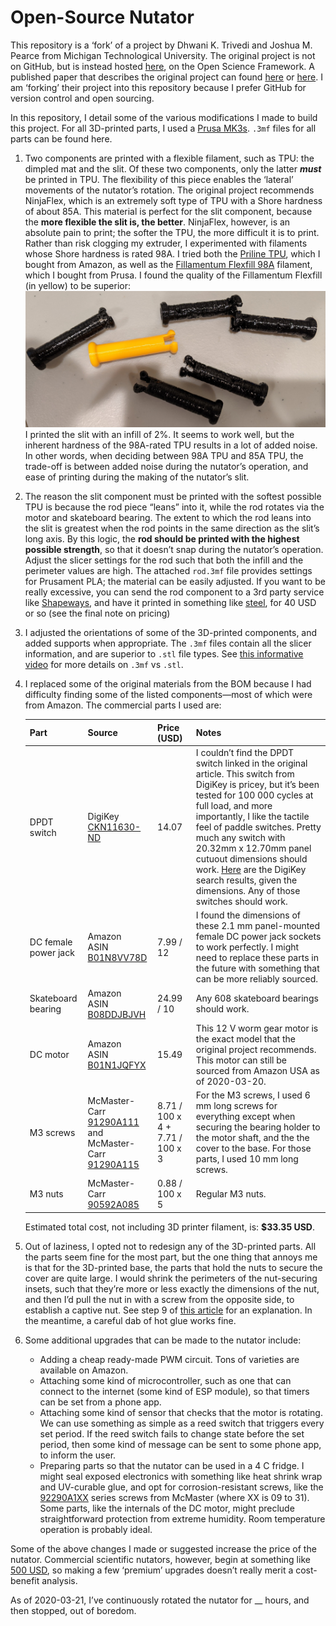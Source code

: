 # Open-Source Nutator

This repository is a ‘fork’ of a project by Dhwani K. Trivedi and Joshua M. Pearce from Michigan Technological University. The original project is not on GitHub, but is instead hosted [here](https://osf.io/bqysc/), on the Open Science Framework. A published paper that describes the original project can found [here](https://www.academia.edu/34589801/Open_Source_3_D_Printed_Nutating_Mixer) or [here](docs/trivedi_pearce_2017.pdf). I am ‘forking’ their project into this repository because I prefer GitHub for version control and open sourcing. 

In this repository, I detail some of the various modifications I made to build this project. For all 3D-printed parts, I used a [Prusa MK3s](https://shop.prusa3d.com/en/3d-printers/180-original-prusa-i3-mk3s-kit.html?gclid=Cj0KCQjwutaCBhDfARIsAJHWnHvx8k-mshW_x2fmi0MGLbitysPgBX_iFMeMSdHa64Brgxne7ESQhUUaAvccEALw_wcB). `.3mf` files for all parts can be found here. 

1. Two components are printed with a flexible filament, such as TPU: the dimpled mat and the slit. Of these two components, only the latter ***must*** be printed in TPU. The flexibility of this piece enables the ‘lateral’ movements of the nutator’s rotation. 
   The original project recommends NinjaFlex, which is an extremely soft type of TPU with a Shore hardness of about 85A. This material is perfect for the slit component, because the **more flexible the slit is, the better**. NinjaFlex, however, is an absolute pain to print; the softer the TPU, the more difficult it is to print. Rather than risk clogging my extruder, I experimented with filaments whose Shore hardness is rated 98A. I tried both the [Priline TPU](https://www.amazon.com/PRILINE-TPU-1KG-Filament-Dimensional-Accuracy/dp/B074DV9JMX/ref=sr_1_3?dchild=1&keywords=priline+tpu&qid=1616291710&sr=8-3), which I bought from Amazon, as well as the [Fillamentum Flexfill 98A](https://shop.prusa3d.com/en/filament/88-flexfill-98a-signal-yellow-filament-500g.html) filament, which I bought from Prusa. I found the quality of the Fillamentum Flexfill (in yellow) to be superior:
   ![tpus](docs/tpu_comparison.jpg)
   I printed the slit with an infill of 2%. It seems to work well, but the inherent hardness of the 98A-rated TPU results in a lot of added noise. In other words, when deciding between 98A TPU and 85A TPU, the trade-off is between added noise during the nutator’s operation, and ease of printing during the making of the nutator’s slit. 

2. The reason the slit component must be printed with the softest possible TPU is because the rod piece “leans” into it, while the rod rotates via the motor and skateboard bearing. The extent to which the rod leans into the slit is greatest when the rod points in the same direction as the slit’s long axis. By this logic, the **rod should be printed with the highest possible strength**, so that it doesn’t snap during the nutator’s operation. Adjust the slicer settings for the rod such that both the infill and the perimeter values are high. The attached `rod.3mf` file provides settings for Prusament PLA; the material can be easily adjusted. If you want to be really excessive, you can send the rod component to a 3rd party service like [Shapeways](https://www.shapeways.com/), and have it printed in something like [steel](https://www.shapeways.com/materials/steel/), for 40 USD or so (see the final note on pricing)

3. I adjusted the orientations of some of the 3D-printed components, and added supports when appropriate. The `.3mf` files contain all the slicer information, and are superior to `.stl` file types. See [this informative video](https://www.youtube.com/watch?v=BABdR9d8Cp4&ab_channel=Prusa3DbyJosefPrusa) for more details on `.3mf` vs `.stl`. 

4. I replaced some of the original materials from the BOM because I had difficulty finding some of the listed components—most of which were from Amazon. The commercial parts I used are:

   | Part                 | Source                                                       | Price (USD)                     | Notes                                                        |
   | -------------------- | ------------------------------------------------------------ | ------------------------------- | ------------------------------------------------------------ |
   | DPDT switch          | DigiKey [CKN11630-ND](https://www.digikey.com/en/products/detail/c-k/7201J26ZBE22/3729342?s=N4IgTCBcDaIMYGsB2BGFA2AzABgLRIBMQBdAXyA) | 14.07                           | I couldn’t find the DPDT switch linked in the original article. This switch from DigiKey is pricey, but it’s been tested for 100 000 cycles at full load, and more importantly, I like the tactile feel of paddle switches. Pretty much any switch with 20.32mm x 12.70mm panel cutuout dimensions should work. [Here](https://www.digikey.com/en/products/filter/rocker-switches/195?s=N4IgjCBcoOwBwGYqgMZQGYEMA2BnApgDQgD2UA2iAgJwAsYADDCALrEAOALlCAMqcAnAJYA7AOYgAvtKA) are the DigiKey search results, given the dimensions. Any of those switches should work. |
   | DC female power jack | Amazon<br />ASIN [B01N8VV78D](https://www.amazon.com/gp/product/B01N8VV78D/ref=ppx_od_dt_b_asin_title_s00?ie=UTF8&psc=1) | 7.99 / 12                       | I found the dimensions of these 2.1 mm panel-mounted female DC power jack sockets to work perfectly. I might need to replace these parts in the future with something that can be more reliably sourced. |
   | Skateboard bearing   | Amazon<br />ASIN [B08DDJBJVH](https://www.amazon.com/gp/product/B077FN9ZNT/ref=ppx_yo_dt_b_search_asin_title?ie=UTF8&psc=1) | 24.99 / 10                      | Any 608 skateboard bearings should work.                     |
   | DC motor             | Amazon<br />ASIN [B01N1JQFYX](https://www.amazon.com/gp/product/B01N1JQFYX/ref=ppx_yo_dt_b_asin_title_o08_s00?ie=UTF8&psc=1) | 15.49                           | This 12 V worm gear motor is the exact model that the original project recommends. This motor can still be sourced from Amazon USA as of 2020-03-20. |
   | M3 screws            | McMaster-Carr<br />[91290A111](https://www.mcmaster.com/91290A111/)<br />and <br />McMaster-Carr<br />[ 91290A115](https://www.mcmaster.com/91290A115/) | 8.71 / 100 x 4 + 7.71 / 100 x 3 | For the M3 screws, I used 6 mm long screws for everything except when securing the bearing holder to the motor shaft, and the the cover to the base. For those parts, I used 10 mm long screws. |
   | M3 nuts              | McMaster-Carr <br />[90592A085](https://www.mcmaster.com/90592A085/) | 0.88 / 100 x 5                  | Regular M3 nuts.                                             |
   Estimated total cost, not including 3D printer filament, is: **$33.35 USD**. 

5. Out of laziness, I opted not to redesign any of the 3D-printed parts. All the parts seem fine for the most part, but the one thing that annoys me is that for the 3D-printed base, the parts that hold the nuts to secure the cover are quite large. I would shrink the perimeters of the nut-securing insets, such that they’re more or less exactly the dimensions of the nut, and then I’d pull the nut in with a screw from the opposite side, to establish a captive nut. See step 9 of [this article](https://help.prusa3d.com/en/guide/1-introduction_54032) for an explanation. In the meantime, a careful dab of hot glue works fine. 

6. Some additional upgrades that can be made to the nutator include:

   - Adding a cheap ready-made PWM circuit. Tons of varieties are available on Amazon. 
   - Attaching some kind of microcontroller, such as one that can connect to the internet (some kind of ESP module), so that timers can be set from a phone app. 
   - Attaching some kind of sensor that checks that the motor is rotating. We can use something as simple as a reed switch that triggers every set period. If the reed switch fails to change state before the set period, then some kind of message can be sent to some phone app, to inform the user. 
   - Preparing parts so that the nutator can be used in a 4 C fridge. I might seal exposed electronics with something like heat shrink wrap and UV-curable glue, and opt for corrosion-resistant screws, like the [92290A1XX](https://www.mcmaster.com/screws/socket-head-screws/socket-head-screws-6/super-corrosion-resistant-316-stainless-steel-socket-head-screws/system-of-measurement~metric/thread-size~m3/) series screws from McMaster (where XX is 09 to 31). Some parts, like the internals of the DC motor, might preclude straightforward protection from extreme humidity. Room temperature operation is probably ideal. 

Some of the above changes I made or suggested increase the price of the nutator. Commercial scientific nutators, however, begin at something like [500 USD](https://www.thomassci.com/Equipment/Ambient-Temperature-Shakers/_/Nutating-3D-Platform-Mixer-Nutating-3D-shaker-with-dimpled-rubber-mat?q=Nutator), so making a few ‘premium’ upgrades doesn’t really merit a cost-benefit analysis. 

As of 2020-03-21, I’ve continuously rotated the nutator for __ hours, and then stopped, out of boredom.  
